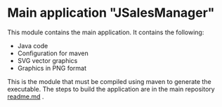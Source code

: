 # Main application __**"JSalesManager"**__

This module contains the main application.
It contains the following:
- Java code
- Configuration for maven
- SVG vector graphics
- Graphics in PNG format

This is the module that must be compiled using maven to generate the executable. The steps to build the application are in the main repository [readme.md](https://github.com/jhondev-code/JSalesManager/blob/master/readme.md) .
